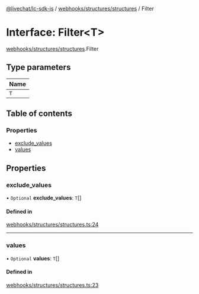 [@livechat/lc-sdk-js](../README.md) / [webhooks/structures/structures](../modules/webhooks_structures_structures.md) / Filter

# Interface: Filter<T\>

[webhooks/structures/structures](../modules/webhooks_structures_structures.md).Filter

## Type parameters

| Name |
| :------ |
| `T` |

## Table of contents

### Properties

- [exclude\_values](webhooks_structures_structures.Filter.md#exclude_values)
- [values](webhooks_structures_structures.Filter.md#values)

## Properties

### exclude\_values

• `Optional` **exclude\_values**: `T`[]

#### Defined in

[webhooks/structures/structures.ts:24](https://github.com/livechat/lc-sdk-js/blob/d267eeb/src/webhooks/structures/structures.ts#L24)

___

### values

• `Optional` **values**: `T`[]

#### Defined in

[webhooks/structures/structures.ts:23](https://github.com/livechat/lc-sdk-js/blob/d267eeb/src/webhooks/structures/structures.ts#L23)

